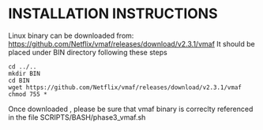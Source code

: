 INSTALLATION INSTRUCTIONS
=======================================

Linux binary can be downloaded from:
https://github.com/Netflix/vmaf/releases/download/v2.3.1/vmaf
It should be placed under BIN directory following these steps

   ~~~shell
cd ../..
mkdir BIN
cd BIN
wget https://github.com/Netflix/vmaf/releases/download/v2.3.1/vmaf
chmod 755 *
   ~~~
Once downloaded , please be sure that vmaf binary is correclty referenced in the file SCRIPTS/BASH/phase3_vmaf.sh




